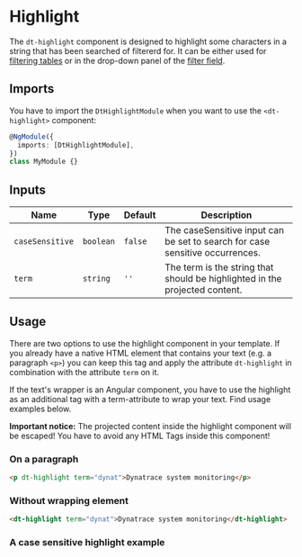 # Highlight

The `dt-highlight` component is designed to highlight some characters in a
string that has been searched of filtererd for. It can be either used for
[filtering tables](/components/table#filtering) or in the drop-down panel of the
[filter field](/components/filter-field/).

<ba-live-example name="DtExampleHighlightDefault"></ba-live-example>

## Imports

You have to import the `DtHighlightModule` when you want to use the
`<dt-highlight>` component:

```typescript
@NgModule({
  imports: [DtHighlightModule],
})
class MyModule {}
```

## Inputs

| Name            | Type      | Default | Description                                                                  |
| --------------- | --------- | ------- | ---------------------------------------------------------------------------- |
| `caseSensitive` | `boolean` | `false` | The caseSensitive input can be set to search for case sensitive occurrences. |
| `term`          | `string`  | `''`    | The term is the string that should be highlighted in the projected content.  |

## Usage

There are two options to use the highlight component in your template. If you
already have a native HTML element that contains your text (e.g. a paragraph
`<p>`) you can keep this tag and apply the attribute `dt-highlight` in
combination with the attribute `term` on it.

If the text's wrapper is an Angular component, you have to use the highlight as
an additional tag with a term-attribute to wrap your text. Find usage examples
below.

**Important notice:** The projected content inside the highlight component will
be escaped! You have to avoid any HTML Tags inside this component!

### On a paragraph

```html
<p dt-highlight term="dynat">Dynatrace system monitoring</p>
```

### Without wrapping element

```html
<dt-highlight term="dynat">Dynatrace system monitoring</dt-highlight>
```

### A case sensitive highlight example

<ba-live-example name="DtExampleHighlightCaseSensitive"></ba-live-example>
